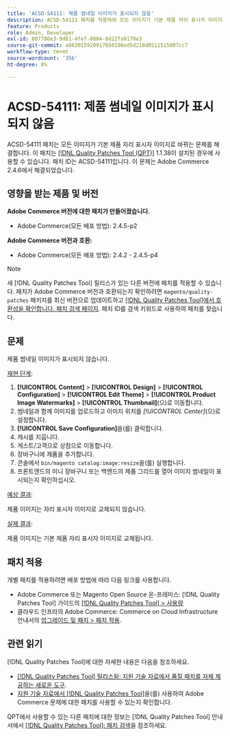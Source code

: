 ```yaml
---
title: 'ACSD-54111: 제품 썸네일 이미지가 표시되지 않음'
description: ACSD-54111 패치를 적용하여 모든 이미지가 기본 제품 자리 표시자 이미지로 바뀌는 Adobe Commerce 문제를 해결합니다.
feature: Products
role: Admin, Developer
exl-id: 087786e3-9d61-4fef-8884-8d22fa9170e3
source-git-commit: a863015920917050106ed5d210d0511515807cc7
workflow-type: tm+mt
source-wordcount: '356'
ht-degree: 0%

---
```


# ACSD-54111: 제품 썸네일 이미지가 표시되지 않음

ACSD-54111 패치는 모든 이미지가 기본 제품 자리 표시자 이미지로 바뀌는 문제를 해결합니다. 이 패치는 [[!DNL Quality Patches Tool (QPT)]](/help/announcements/adobe-commerce-announcements/magento-quality-patches-released-new-tool-to-self-serve-quality-patches.md) 1.1.38이 설치된 경우에 사용할 수 있습니다. 패치 ID는 ACSD-54111입니다. 이 문제는 Adobe Commerce 2.4.6에서 해결되었습니다.

## 영향을 받는 제품 및 버전

**Adobe Commerce 버전에 대한 패치가 만들어졌습니다.**

* Adobe Commerce(모든 배포 방법): 2.4.5-p2

**Adobe Commerce 버전과 호환:**

* Adobe Commerce(모든 배포 방법): 2.4.2 - 2.4.5-p4

>[!NOTE]
>
>새 [!DNL Quality Patches Tool] 릴리스가 있는 다른 버전에 패치를 적용할 수 있습니다. 패치가 Adobe Commerce 버전과 호환되는지 확인하려면 `magento/quality-patches` 패키지를 최신 버전으로 업데이트하고 [[!DNL Quality Patches Tool]에서 호환성을 확인합니다. 패치 검색 페이지](https://experienceleague.adobe.com/tools/commerce-quality-patches/index.html). 패치 ID를 검색 키워드로 사용하여 패치를 찾습니다.

## 문제

제품 썸네일 이미지가 표시되지 않습니다.

<u>재현 단계</u>:

1. **[!UICONTROL Content]** > **[!UICONTROL Design]** > **[!UICONTROL Configuration]** > **[!UICONTROL Edit Theme]** > **[!UICONTROL Product Image Watermarks]** > **[!UICONTROL Thumbnail]**(으)로 이동합니다.
1. 썸네일과 함께 이미지를 업로드하고 이미지 위치를 *[!UICONTROL Center]*(으)로 설정합니다.
1. **[!UICONTROL Save Configuration]**&#x200B;을(를) 클릭합니다.
1. 캐시를 지웁니다.
1. 게스트/고객으로 상점으로 이동합니다.
1. 장바구니에 제품을 추가합니다.
1. 콘솔에서 `bin/magento catalog:image:resize`을(를) 실행합니다.
1. 프론트엔드의 미니 장바구니 또는 백엔드의 제품 그리드를 열어 이미지 썸네일이 표시되는지 확인하십시오.

<u>예상 결과</u>:

제품 이미지는 자리 표시자 이미지로 교체되지 않습니다.

<u>실제 결과</u>:

제품 이미지는 기본 제품 자리 표시자 이미지로 교체됩니다.

## 패치 적용

개별 패치를 적용하려면 배포 방법에 따라 다음 링크를 사용합니다.

* Adobe Commerce 또는 Magento Open Source 온-프레미스: [!DNL Quality Patches Tool] 가이드의 [[!DNL Quality Patches Tool] > 사용량](https://experienceleague.adobe.com/docs/commerce-operations/tools/quality-patches-tool/usage.html)
* 클라우드 인프라의 Adobe Commerce: Commerce on Cloud Infrastructure 안내서의 [업그레이드 및 패치 > 패치 적용](https://experienceleague.adobe.com/docs/commerce-cloud-service/user-guide/develop/upgrade/apply-patches.html).

## 관련 읽기

[!DNL Quality Patches Tool]에 대한 자세한 내용은 다음을 참조하세요.

* [[!DNL Quality Patches Tool] 릴리스됨: 지원 기술 자료에서 품질 패치를 자체 제공하는 새로운 도구](/help/announcements/adobe-commerce-announcements/magento-quality-patches-released-new-tool-to-self-serve-quality-patches.md).
* [지원 기술 자료에서  [!DNL Quality Patches Tool]](/help/support-tools/patches-available-in-qpt-tool/check-patch-for-magento-issue-with-magento-quality-patches.md)을(를) 사용하여 Adobe Commerce 문제에 대한 패치를 사용할 수 있는지 확인합니다.

QPT에서 사용할 수 있는 다른 패치에 대한 정보는 [!DNL Quality Patches Tool] 안내서에서 [[!DNL Quality Patches Tool]: 패치 검색](https://experienceleague.adobe.com/tools/commerce-quality-patches/index.html)을 참조하세요.
